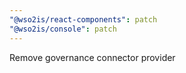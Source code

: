 ```yaml
---
"@wso2is/react-components": patch
"@wso2is/console": patch
---
```


Remove governance connector provider

